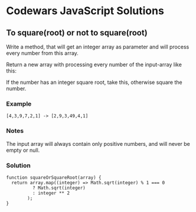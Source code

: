# Codewars JavaScript Solutions

## To square(root) or not to square(root)

Write a method, that will get an integer array as parameter and will process every number from this array.

Return a new array with processing every number of the input-array like this:

If the number has an integer square root, take this, otherwise square the number.

### Example

```
[4,3,9,7,2,1] -> [2,9,3,49,4,1]
```

### Notes

The input array will always contain only positive numbers, and will never be empty or null.

### Solution

```
function squareOrSquareRoot(array) {
  return array.map((integer) => Math.sqrt(integer) % 1 === 0
          ? Math.sqrt(integer)
          : integer ** 2
        );
}
```
